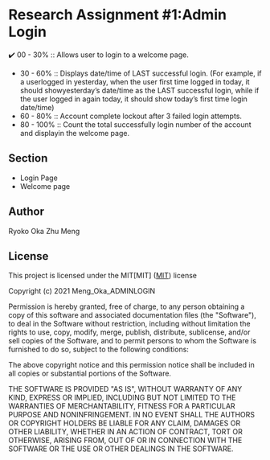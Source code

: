 # Research Assignment #1:​​Admin Login
✔️ 00 - 30%   :: Allows user to login to a welcome page.
* 30 - 60%   :: Displays date/time of LAST successful login. (For example, if a userlogged in yesterday, when the user first time logged in today, it should showyesterday’s date/time as the LAST successful login, while if the user logged in again today, it should show today’s first time login date/time)
* 60 - 80%  :: Account complete lockout after 3 failed login attempts.
* 80 - 100% :: Count the total successfully login number of the account and displayin the welcome page.

## Section
* Login Page<br>
* Welcome page


## Author
Ryoko Oka
Zhu Meng

## License
This project is licensed under the MIT[MIT]
([MIT](https://choosealicense.com/licenses/mit/)) license

Copyright (c) 2021 Meng_Oka_ADMINLOGIN

Permission is hereby granted, free of charge, to any person obtaining a copy of this software and associated documentation files (the "Software"), to deal in the Software without restriction, including without limitation the rights to use, copy, modify, merge, publish, distribute, sublicense, and/or sell copies of the Software, and to permit persons to whom the Software is furnished to do so, subject to the following conditions:

The above copyright notice and this permission notice shall be included in all copies or substantial portions of the Software.

THE SOFTWARE IS PROVIDED "AS IS", WITHOUT WARRANTY OF ANY KIND, EXPRESS OR IMPLIED, INCLUDING BUT NOT LIMITED TO THE WARRANTIES OF MERCHANTABILITY, FITNESS FOR A PARTICULAR PURPOSE AND NONINFRINGEMENT. IN NO EVENT SHALL THE AUTHORS OR COPYRIGHT HOLDERS BE LIABLE FOR ANY CLAIM, DAMAGES OR OTHER LIABILITY, WHETHER IN AN ACTION OF CONTRACT, TORT OR OTHERWISE, ARISING FROM, OUT OF OR IN CONNECTION WITH THE SOFTWARE OR THE USE OR OTHER DEALINGS IN THE SOFTWARE.




